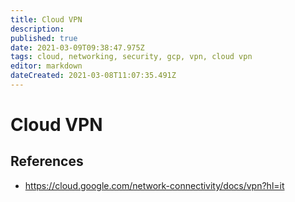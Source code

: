 ```yaml
---
title: Cloud VPN
description: 
published: true
date: 2021-03-09T09:38:47.975Z
tags: cloud, networking, security, gcp, vpn, cloud vpn
editor: markdown
dateCreated: 2021-03-08T11:07:35.491Z
---
```


# Cloud VPN
## References
- https://cloud.google.com/network-connectivity/docs/vpn?hl=it